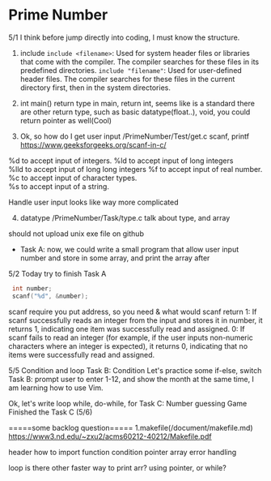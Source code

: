 # Prime Number

5/1
I think before jump directly into coding, I must know the structure.

1. include
`include <filename>`: Used for system header files or libraries that come with the compiler. The compiler searches for these files in its predefined directories.
`include "filename"`: Used for user-defined header files. The compiler searches for these files in the current directory first, then in the system directories.
2. int main()
return type
in main, return int, seems like is a standard
there are other return type, such as basic datatype(float..), void, you could return pointer as well(Cool)



3. Ok, so how do I get user input
/PrimeNumber/Test/get.c
scanf, printf  
https://www.geeksforgeeks.org/scanf-in-c/  

%d to accept input of integers.
%ld to  accept input of long integers  
%lld to accept input of long long integers
%f to accept input of real number.  
%c to accept input of character types.  
%s to accept input of a string.

Handle user input looks like way more complicated

4. datatype
/PrimeNumber/Task/type.c
talk about type, and array

should not upload unix exe file on github
- Task A: now, we could write a small program that allow user input number
and store in some array, and print the array after

5/2 Today try to finish Task A
```c 
 int number;
 scanf("%d", &number);
```
scanf require you put address, so you need &
what would scanf return
1: If scanf successfully reads an integer from the input and stores it in number, it returns 1, indicating one item was successfully read and assigned.
0: If scanf fails to read an integer (for example, if the user inputs non-numeric characters where an integer is expected), it returns 0, indicating that no items were successfully read and assigned.

5/5 Condition and loop
Task B: Condition
Let's practice some if-else, switch
Task B: prompt user to enter 1-12, and show the month
at the same time, I am learning how to use Vim.

Ok, let's write loop
while, do-while, for
Task C: Number guessing Game
Finished the Task C (5/6)





=====some backlog question=====
1.makefile(/document/makefile.md)
https://www3.nd.edu/~zxu2/acms60212-40212/Makefile.pdf


header
how to import function
condition
pointer
array
error handling

loop
is there other faster way to print arr? using pointer, or while?


